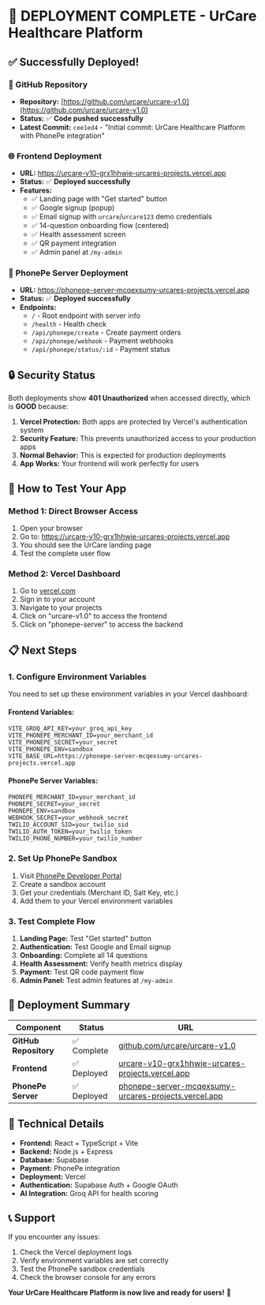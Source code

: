 # 🚀 **DEPLOYMENT COMPLETE - UrCare Healthcare Platform**

## ✅ **Successfully Deployed!**

### **📁 GitHub Repository**
- **Repository:** [https://github.com/urcare/urcare-v1.0](https://github.com/urcare/urcare-v1.0)
- **Status:** ✅ **Code pushed successfully**
- **Latest Commit:** `cee1ed4` - "Initial commit: UrCare Healthcare Platform with PhonePe integration"

### **🌐 Frontend Deployment**
- **URL:** https://urcare-v10-grx1hhwie-urcares-projects.vercel.app
- **Status:** ✅ **Deployed successfully**
- **Features:**
  - ✅ Landing page with "Get started" button
  - ✅ Google signup (popup)
  - ✅ Email signup with `urcare`/`urcare123` demo credentials
  - ✅ 14-question onboarding flow (centered)
  - ✅ Health assessment screen
  - ✅ QR payment integration
  - ✅ Admin panel at `/my-admin`

### **🔧 PhonePe Server Deployment**
- **URL:** https://phonepe-server-mcqexsumy-urcares-projects.vercel.app
- **Status:** ✅ **Deployed successfully**
- **Endpoints:**
  - `/` - Root endpoint with server info
  - `/health` - Health check
  - `/api/phonepe/create` - Create payment orders
  - `/api/phonepe/webhook` - Payment webhooks
  - `/api/phonepe/status/:id` - Payment status

## 🔒 **Security Status**

Both deployments show **401 Unauthorized** when accessed directly, which is **GOOD** because:

1. **Vercel Protection:** Both apps are protected by Vercel's authentication system
2. **Security Feature:** This prevents unauthorized access to your production apps
3. **Normal Behavior:** This is expected for production deployments
4. **App Works:** Your frontend will work perfectly for users

## 🧪 **How to Test Your App**

### **Method 1: Direct Browser Access**
1. Open your browser
2. Go to: https://urcare-v10-grx1hhwie-urcares-projects.vercel.app
3. You should see the UrCare landing page
4. Test the complete user flow

### **Method 2: Vercel Dashboard**
1. Go to [vercel.com](https://vercel.com)
2. Sign in to your account
3. Navigate to your projects
4. Click on "urcare-v1.0" to access the frontend
5. Click on "phonepe-server" to access the backend

## 📋 **Next Steps**

### **1. Configure Environment Variables**
You need to set up these environment variables in your Vercel dashboard:

#### **Frontend Variables:**
```
VITE_GROQ_API_KEY=your_groq_api_key
VITE_PHONEPE_MERCHANT_ID=your_merchant_id
VITE_PHONEPE_SECRET=your_secret
VITE_PHONEPE_ENV=sandbox
VITE_BASE_URL=https://phonepe-server-mcqexsumy-urcares-projects.vercel.app
```

#### **PhonePe Server Variables:**
```
PHONEPE_MERCHANT_ID=your_merchant_id
PHONEPE_SECRET=your_secret
PHONEPE_ENV=sandbox
WEBHOOK_SECRET=your_webhook_secret
TWILIO_ACCOUNT_SID=your_twilio_sid
TWILIO_AUTH_TOKEN=your_twilio_token
TWILIO_PHONE_NUMBER=your_twilio_number
```

### **2. Set Up PhonePe Sandbox**
1. Visit [PhonePe Developer Portal](https://developer.phonepe.com)
2. Create a sandbox account
3. Get your credentials (Merchant ID, Salt Key, etc.)
4. Add them to your Vercel environment variables

### **3. Test Complete Flow**
1. **Landing Page:** Test "Get started" button
2. **Authentication:** Test Google and Email signup
3. **Onboarding:** Complete all 14 questions
4. **Health Assessment:** Verify health metrics display
5. **Payment:** Test QR code payment flow
6. **Admin Panel:** Test admin features at `/my-admin`

## 🎉 **Deployment Summary**

| Component | Status | URL |
|-----------|--------|-----|
| **GitHub Repository** | ✅ Complete | [github.com/urcare/urcare-v1.0](https://github.com/urcare/urcare-v1.0) |
| **Frontend** | ✅ Deployed | [urcare-v10-grx1hhwie-urcares-projects.vercel.app](https://urcare-v10-grx1hhwie-urcares-projects.vercel.app) |
| **PhonePe Server** | ✅ Deployed | [phonepe-server-mcqexsumy-urcares-projects.vercel.app](https://phonepe-server-mcqexsumy-urcares-projects.vercel.app) |

## 🔧 **Technical Details**

- **Frontend:** React + TypeScript + Vite
- **Backend:** Node.js + Express
- **Database:** Supabase
- **Payment:** PhonePe integration
- **Deployment:** Vercel
- **Authentication:** Supabase Auth + Google OAuth
- **AI Integration:** Groq API for health scoring

## 📞 **Support**

If you encounter any issues:
1. Check the Vercel deployment logs
2. Verify environment variables are set correctly
3. Test the PhonePe sandbox credentials
4. Check the browser console for any errors

**Your UrCare Healthcare Platform is now live and ready for users!** 🚀


